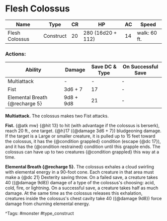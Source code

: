 # Flesh Colossus

| Name | Type | CR | HP | AC | Speed |
|------|------|----|----|----|-------|
| Flesh Colossus | Construct | 20 | 280 (16d20 + 112) | 14 | walk: 60 ft. |

### Actions:

| Ability | Damage | Save DC & Type | On Successful Save |
|---------|--------|----------------|--------------------|
| Multiattack | - | - | - |
| Fist | 3d6 + 7 | 17 | - |
| Elemental Breath {@recharge 5} | 9d8 + 9d8 | 21 | - |


**Multiattack.** The colossus makes two Fist attacks.

**Fist.** {@atk mw} {@hit 13} to hit (with advantage if the colossus is berserk), reach 20 ft., one target. {@h}17 ({@damage 3d6 + 7}) bludgeoning damage. If the target is a Large or smaller creature, it is pulled up to 15 feet toward the colossus, it has the {@condition grappled} condition (escape {@dc 17}), and it has the {@condition restrained} condition until this grapple ends. The colossus can have up to two creatures {@condition grappled} this way at a time.

**Elemental Breath {@recharge 5}.** The colossus exhales a cloud swirling with elemental energy in a 90-foot cone. Each creature in that area must make a {@dc 21} Dexterity saving throw. On a failed save, a creature takes 40 ({@damage 9d8}) damage of a type of the colossus's choosing: acid, cold, fire, or lightning. On a successful save, a creature takes half as much damage. At the same time as the colossus releases this exhalation, creatures inside the colossus's chest cavity take 40 ({@damage 9d8}) force damage from churning elemental energy.

^Tags: #monster #type_construct